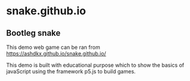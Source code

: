 # snake.github.io

## Bootleg snake

This demo web game can be ran from https://ashdkx.github.io/snake.github.io/

This demo is built with educational purpose which to show the basics of javaScript using the framework p5.js to build games.
